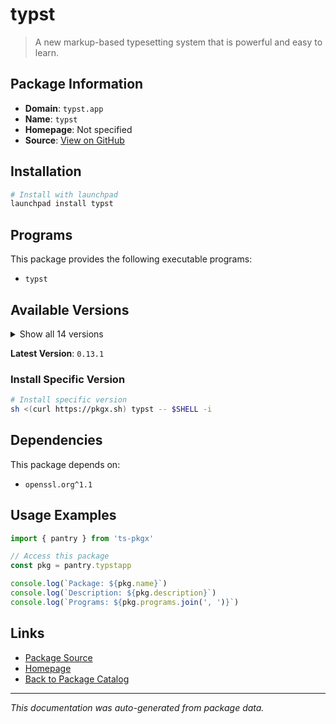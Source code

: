 # typst

> A new markup-based typesetting system that is powerful and easy to learn.

## Package Information

- **Domain**: `typst.app`
- **Name**: `typst`
- **Homepage**: Not specified
- **Source**: [View on GitHub](https://github.com/pkgxdev/pantry/tree/main/projects/typst.app/package.yml)

## Installation

```bash
# Install with launchpad
launchpad install typst
```

## Programs

This package provides the following executable programs:

- `typst`

## Available Versions

<details>
<summary>Show all 14 versions</summary>

- `0.13.1`, `0.13.0`, `0.12.0`, `0.11.1`, `0.11.0`
- `0.10.0`, `0.9.0`, `0.8.0`, `0.7.0`, `0.6.0`
- `0.5.0`, `0.4.0`, `0.2.0`, `0.0.0`

</details>

**Latest Version**: `0.13.1`

### Install Specific Version

```bash
# Install specific version
sh <(curl https://pkgx.sh) typst -- $SHELL -i
```

## Dependencies

This package depends on:

- `openssl.org^1.1`

## Usage Examples

```typescript
import { pantry } from 'ts-pkgx'

// Access this package
const pkg = pantry.typstapp

console.log(`Package: ${pkg.name}`)
console.log(`Description: ${pkg.description}`)
console.log(`Programs: ${pkg.programs.join(', ')}`)
```

## Links

- [Package Source](https://github.com/pkgxdev/pantry/tree/main/projects/typst.app/package.yml)
- [Homepage](#)
- [Back to Package Catalog](../package-catalog.md)

---

*This documentation was auto-generated from package data.*
